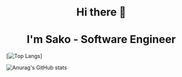 <h1 align="center">Hi there 👋</h1>
<h1 align="center">I'm Sako - Software Engineer</h1>  

[![Top Langs](https://github-readme-stats.vercel.app/api/top-langs/?username=sarkis1231&layout=compact&theme=algolia&count_private=true)]

![Anurag's GitHub stats](https://github-readme-stats.vercel.app/api?username=sarkis1231&show_icons=true&count_private=true&theme=algolia)
<!-- <img width="400px" height="300px" src="https://github-readme-stats.vercel.app/api?username=sarkis1231&show_icons=true&count_private=true&theme=algolia"></img> 
<img width="400px" height="300px" src="https://github-readme-stats.vercel.app/api/top-langs/?username=sarkis1231&layout=compact&theme=algolia&count_private=true"></img>  -->
<!--
**sarkis1231/sarkis1231** is a ✨ _special_ ✨ repository because its `README.md` (this file) appears on your GitHub profile.

Here are some ideas to get you started:

- 🔭 I’m currently working on ...
- 🌱 I’m currently learning ...
- 👯 I’m looking to collaborate on ...
- 🤔 I’m looking for help with ...
- 💬 Ask me about ...
- 📫 How to reach me: ...
- 😄 Pronouns: ...
- ⚡ Fun fact: ...
-->
